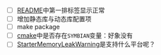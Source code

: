 - [ ] [README](README.md)中第一排标签显示正常
- [ ] 增加静态库与动态库配置项
- [ ] make package
- [ ] [cmake](cmake/util.cmake)中是否存在`SYMBIAN`变量：好象没有
- [ ] [StarterMemoryLeakWarning](src/StarterMemoryLeakWarning.cpp)是支持什么平台呢？

